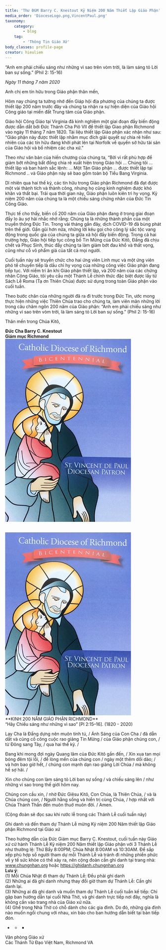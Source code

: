```yaml
---
title: 'Thư ĐGM Barry C. Knestout Kỷ Niệm 200 Năm Thiết Lập Giáo Phận'
media_order: 'DioceseLogo.png,VincentPaul.png'
taxonomy:
    category:
        - blog
    tag:
        - 'Thông Tin Giáo Xứ'
body_classes: profile-page
creator: hieuliem
---
```


“Anh em phải chiếu sáng như những vì sao trên vòm trời, 
là làm sáng tỏ Lời ban sự sống.” (Phil 2: 15-16)

_Ngày 11 tháng 7 năm 2020_
 
Anh chị em tín hữu trong Giáo phận thân mến,
 
Hôm nay chúng ta tưởng nhớ đến Giáp hội địa phương của chúng ta được thiết lập 200 năm trước đây và chúng ta nhận ra sự hiện diện của Giáo hội Công giáo tại miền đất Trung tâm của Giáo phận.
 
Giáo hội Công Giáo tại Virginia đã kinh nghiệm một giai đoạn đầy biến động được dẫn dắt bởi Đức Thánh Cha Piô VII để thiết lập Giao phận Richmond vào ngày 11 tháng 7 năm 1820. Tài liệu thiết lập Giáo phận xác nhận như sau: “Giáo phận này được thiết lập nhằm mục đích giải quyết sự chia rẽ hiển nhiên của các tín hữu đang khởi phát lên tại Norfolk về quyền sở hữu tài sản của Giáo hội và bổ nhiệm các cha xứ.”
 
Theo như văn bản của hiến chương của chúng ta, “Bởi vì rất phù hợp để giảm bớt những bất đồng chia rẽ xuất hiện trong Giáo hội … Chúng tôi … thiết lập và ban hành sắc lệnh: … Một Tân Giáo phận … được thiết lập tại Richmond .. và Giáo phận này sẽ bao gồm toàn bộ Tiểu Bang Virginia.
 
Dĩ nhiên qua hai thế kỷ, các tín hữu trong Giáo phận Richmond đã đạt được một vài thành tích và thành công, nhưng họ cũng kinh nghiệm được khó khăn và thất bại. Trải qua thời gian này, Giáo phận luôn kiên trì hy vọng. Kỷ niệm 200 năm của chúng ta là một chiếu sáng chứng nhân của Đức Tin Công Giáo.
 
Thực tế cho thấy, biến cố 200 năm của Giáo phận đang ở trong giai đoạn đầy lo âu sợ hãi nhắc nhở rằng: Chúng ta là những thành phần của một truyền thống Đức Tin. Trong vài tháng gần đây, dịch COVID-19 đã bùng phát trên thế giới. Gần gũi hơn nữa, những lời kêu gọi cho công lý sắc tộc vang động trong quốc gia của chúng ta giữa xã hội đầy biến động. Trong cả hai trường hợp, Giáo hội tiếp tục công bố Tin Mừng của Đức Kitô, Đấng đã chịu chết và Phục Sinh, thúc đẩy chúng ta làm giảm bớt đau khổ và thất vọng, cũng như cỗ võ phẩm giá của tất cả mọi người.
 
Cuối tuần này sẽ truyền chức cho hai ứng viên Linh mục và một ứng viên phó tế chuyển tiếp là dấu chỉ hy vọng của những công việc Giáo phận đang tiếp tục. Với niềm tri ân khi Giáo phận thiết lập, và 200 năm của các chứng nhân Công Giáo, tôi yêu cầu một Thánh Lễ chính thức đặc biệt được lấy từ Sách Lễ Roma (Tạ ơn Thiên Chúa) được sử dụng trong toàn Giáo phận vào cuối tuần.
 
Theo bước chân của những người đã ra đi trước trong Đức Tin, ước mong thực hiện những việc Thiên Chúa trao cho chúng ta, làm viên mãn những lời trong câu châm ngôn 200 năm của Giáo phận: “Anh em phải chiếu sáng như những vì sao trên vòm trời, là làm sáng tỏ Lời ban sự sống.” (Phil 2: 15-16)
 
Thân mến trong Chúa Kitô,
 
**Đức Cha Barry C. Knestout<br>Giám mục Richmond**
![](VincentPaul.png)

<div class="row">
	<div class="col-lg-1">&nbsp;</div>
	<div class="col-lg-4">
		<img class="img-fluid" src="VincentPaul.png"/>
	</div>
	<div class="col-lg-7">
**KINH 200 NĂM GIÁO PHẬN RICHMOND**<br>
“Hãy Chiếu sáng như những vì sao” [Pl 2:15–16].
 (1820 - 2020)
 
Lạy Cha là Đấng dựng nên muôn tinh tú, /
Ánh Sáng của Con Cha / đã dẫn dắt và củng cố công cuộc rao giảng Tin Mừng / 
của Giáo phận chúng con, / từ Đông sang Tây, / qua hai thế kỷ. /
 
Đang khi mong đợi ngày Quang lâm của Đức Kitô gần đến, /
Xin xua tan mọi bóng đêm tội lỗi, /  để lòng mến của chúng con /
ngày một thêm dồi dào; / và hơn bao giờ hết, /
chúng con mạnh dạn rao giảng Lời Chúa / mà không hề sợ hãi. /
 
Xin cho chúng con làm sáng tỏ Lời ban sự sống /
và chiếu sáng lên / như những vì sao trong thế giới hôm nay.
 
Chúng con cầu xin, / nhờ Đức Giêsu Kitô, Con Chúa, là Thiên Chúa, /
và là Chúa chúng con, / Người hằng sống và hiển trị cùng Chúa, /
hợp nhất với Chúa Thánh Thần đến muôn thuở muôn đời. / Amen.
 
(Cộng đoàn sẽ đọc sau khi rước lễ trong các Thánh Lễ cuối tuần này)
    </div>
</div>

Ghi danh và đến tham dự Thánh Lễ mừng Kỷ niệm 200 Năm thiết lập Giáo phận Richmond tại Giáo xứ
 
Theo hướng dẫn của Đức Giám mục Barry C. Knestout, cuối tuần này Giáo xứ cử hành Thánh Lễ Kỷ niệm 200 Năm thiết lập Giáo phận với 3 Thánh Lễ như thường lệ: Thứ Bẩy 8:00PM; Chúa Nhật 8:00AM và 10:30AM. Để sắp xếp phù hợp số người tham dự mỗi Thánh Lễ và tránh đi những phiền phức về y tế sức khỏe có thể xảy ra, nên cộng đoàn cần ghi danh tại trang nhà: www.chungnhan.org hoặc  https://ghidanh.chungnhan.org
<br>
**Lưu ý**: <br>
(1) Mỗi Chúa Nhật đi tham dự Thánh Lễ: Đều phải ghi danh<br>
(2) Những ai đã ghi danh nhưng thay đổi giờ tham dự Thánh Lễ: Cần ghi danh lại.<br>
(3) Những ai đã ghi danh và muốn tham dự Thánh Lễ cuối tuần kế tiếp: Chỉ gặp ban hướng dẫn tại cuối Nhà Thờ, và ghi danh trực tiếp nơi đây, nghĩa là không cần vào trang nhà của Giáo xứ nữa. <br>
(4) Ghế trong Nhà Thờ có chỗ dành cho các gia đình. Do đó, những gia đình nào muốn ngồi chung với nhau, xin báo cho ban hướng dẫn biết tại bàn tiếp đón.<br>
 
+ + +
 
Văn phòng Giáo xứ<br>
Các Thánh Tử Đạo Việt Nam, Richmond VA    
